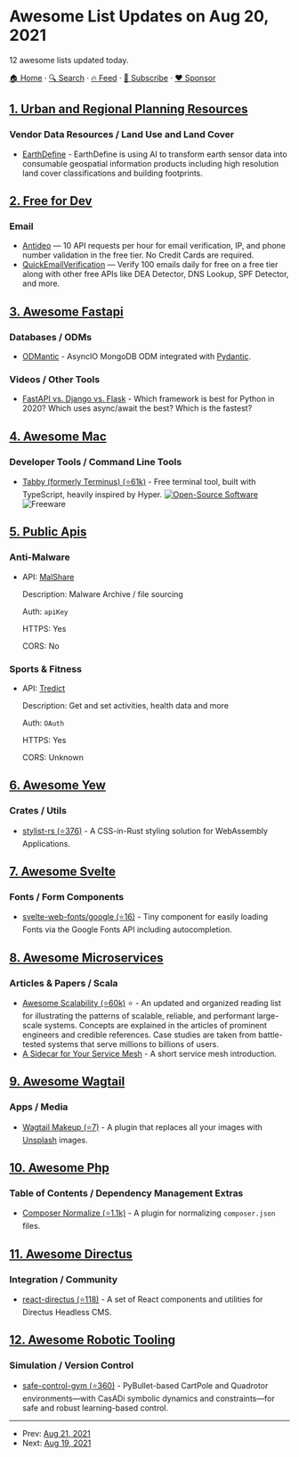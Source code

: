 # Awesome List Updates on Aug 20, 2021

12 awesome lists updated today.

[🏠 Home](/README.md) · [🔍 Search](https://www.trackawesomelist.com/search/) · [🔥 Feed](https://www.trackawesomelist.com/rss.xml) · [📮 Subscribe](https://trackawesomelist.us17.list-manage.com/subscribe?u=d2f0117aa829c83a63ec63c2f&id=36a103854c) · [❤️  Sponsor](https://github.com/sponsors/theowenyoung)



## [1. Urban and Regional Planning Resources](/content/APA-Technology-Division/urban-and-regional-planning-resources/README.md)

### Vendor Data Resources / Land Use and Land Cover

*   [EarthDefine](http://www.earthdefine.com/) - EarthDefine is using AI to transform earth sensor data into consumable geospatial information products including high resolution land cover classifications and building footprints.

## [2. Free for Dev](/content/ripienaar/free-for-dev/README.md)

### Email

*   [Antideo](https://www.antideo.com) — 10 API requests per hour for email verification, IP, and phone number validation in the free tier. No Credit Cards are required.
*   [QuickEmailVerification](https://quickemailverification.com) — Verify 100 emails daily for free on a free tier along with other free APIs like DEA Detector, DNS Lookup, SPF Detector, and more.

## [3. Awesome Fastapi](/content/mjhea0/awesome-fastapi/README.md)

### Databases / ODMs

*   [ODMantic](https://art049.github.io/odmantic/) - AsyncIO MongoDB ODM integrated with [Pydantic](https://docs.pydantic.dev/latest/).

### Videos / Other Tools

*   [FastAPI vs. Django vs. Flask](https://www.youtube.com/watch?v=9YBAOYQOzWs) - Which framework is best for Python in 2020? Which uses async/await the best? Which is the fastest?

## [4. Awesome Mac](/content/jaywcjlove/awesome-mac/README.md)

### Developer Tools / Command Line Tools

*   [Tabby (formerly Terminus) (⭐61k)](https://github.com/Eugeny/tabby) - Free terminal tool, built with TypeScript, heavily inspired by Hyper. [![Open-Source Software](https://jaywcjlove.github.io/sb/ico/min-oss.svg "Open Source Software")](https://github.com/Eugeny/terminus) ![Freeware](https://jaywcjlove.github.io/sb/ico/min-free.svg "Freeware")

## [5. Public Apis](/content/public-apis/public-apis/README.md)

### Anti-Malware

- API: [MalShare](https://malshare.com/doc.php)

  Description: Malware Archive / file sourcing

  Auth: `apiKey`

  HTTPS: Yes

  CORS: No



### Sports & Fitness

- API: [Tredict](https://www.tredict.com/blog/oauth_docs/)

  Description: Get and set activities, health data and more

  Auth: `OAuth`

  HTTPS: Yes

  CORS: Unknown



## [6. Awesome Yew](/content/jetli/awesome-yew/README.md)

### Crates / Utils

*   [stylist-rs (⭐376)](https://github.com/futursolo/stylist-rs) - A CSS-in-Rust styling solution for WebAssembly Applications.

## [7. Awesome Svelte](/content/TheComputerM/awesome-svelte/README.md)

### Fonts / Form Components

*   [svelte-web-fonts/google (⭐16)](https://github.com/svelte-web-fonts/google) - Tiny component for easily loading Fonts via the Google Fonts API including autocompletion.

## [8. Awesome Microservices](/content/mfornos/awesome-microservices/README.md)

### Articles & Papers / Scala

*   [Awesome Scalability (⭐60k)](https://github.com/binhnguyennus/awesome-scalability) :star: - An updated and organized reading list for illustrating the patterns of scalable, reliable, and performant large-scale systems. Concepts are explained in the articles of prominent engineers and credible references. Case studies are taken from battle-tested systems that serve millions to billions of users.
*   [A Sidecar for Your Service Mesh](https://www.abhishek-tiwari.com/a-sidecar-for-your-service-mesh/) - A short service mesh introduction.

## [9. Awesome Wagtail](/content/springload/awesome-wagtail/README.md)

### Apps / Media

*   [Wagtail Makeup (⭐7)](https://github.com/kevinhowbrook/wagtail-makeup) - A plugin that replaces all your images with [Unsplash](https://unsplash.com/) images.

## [10. Awesome Php](/content/ziadoz/awesome-php/README.md)

### Table of Contents / Dependency Management Extras

*   [Composer Normalize (⭐1.1k)](https://github.com/ergebnis/composer-normalize) - A plugin for normalizing `composer.json` files.

## [11. Awesome Directus](/content/directus-community/awesome-directus/README.md)

### Integration / Community

*   [react-directus (⭐118)](https://github.com/gremo/react-directus) - A set of React components and utilities for Directus Headless CMS.

## [12. Awesome Robotic Tooling](/content/protontypes/awesome-robotic-tooling/README.md)

### Simulation / Version Control

*   [safe-control-gym (⭐360)](https://github.com/utiasDSL/safe-control-gym) - PyBullet-based CartPole and Quadrotor environments—with CasADi symbolic dynamics and constraints—for safe and robust learning-based control.

---

- Prev: [Aug 21, 2021](/content/2021/08/21/README.md)
- Next: [Aug 19, 2021](/content/2021/08/19/README.md)